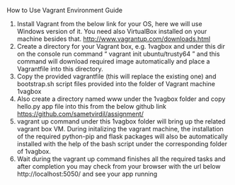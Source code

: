How to Use Vagrant Environment Guide

1.	Install Vagrant from the below link for your OS, here we will use Windows version of it. You need also VirtualBox installed on your machine besides that.
http://www.vagrantup.com/downloads.html
2.	Create a directory for your Vagrant box, e.g. 1vagbox  and under this dir on the console run command “ vagrant init ubuntu/trusty64 ” and this command will download required image automatically and place a Vagrantfile into this directory. 
3.	Copy the provided vagrantfile (this will replace the existing one) and bootstrap.sh script files provided into the folder of Vagrant machine 1vagbox
4.	Also create a directory named www under the 1vagbox folder and copy hello.py app file into this from the below github link 
https://github.com/sametvirdil/assignment/ 
5.	vagrant up command under this 1vagbox folder will bring up the related vagrant box VM.  During initalizing the vagrant machine, the installation of the required python-pip and flask packages will also be automatically installed with the help of the bash script under the corresponding folder of 1vagbox.
6.	Wait during the vagrant up command finishes all the required tasks and after completion you may check from your browser with the url below
http://localhost:5050/  and  see your app running
